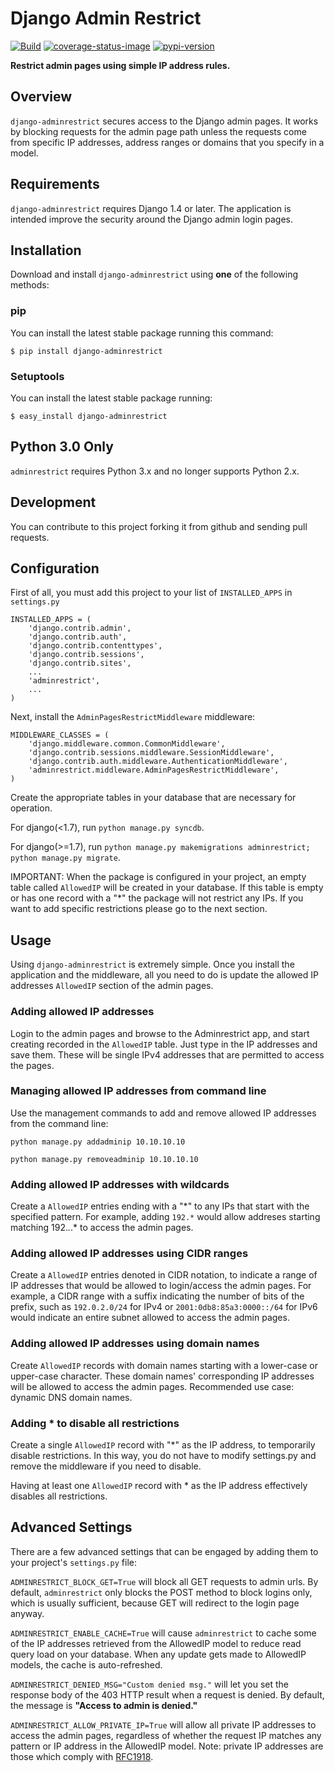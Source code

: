 # Django Admin Restrict

[![Build](https://github.com/robromano/django-adminrestrict/actions/workflows/python-package.yml/badge.svg?branch=master)](https://github.com/robromano/django-adminrestrict/actions/workflows/python-package.yml)
[![coverage-status-image]][codecov]
[![pypi-version]][pypi]

**Restrict admin pages using simple IP address rules.**

## Overview

``django-adminrestrict`` secures access to the Django admin pages. It works 
by blocking requests for the admin page path unless the requests come from 
specific IP addresses, address ranges or domains that you specify in 
a model. 


## Requirements

``django-adminrestrict`` requires Django 1.4 or later.  The
application is intended improve the security around the Django admin
login pages.

## Installation

Download and install ``django-adminrestrict`` using **one** of the following methods:

### pip

You can install the latest stable package running this command:

    $ pip install django-adminrestrict

### Setuptools

You can install the latest stable package running:

    $ easy_install django-adminrestrict

## Python 3.0 Only

`adminrestrict` requires Python 3.x and no longer supports Python 2.x.

## Development

You can contribute to this project forking it from github and sending pull requests.


## Configuration

First of all, you must add this project to your list of ``INSTALLED_APPS`` in
``settings.py``

    INSTALLED_APPS = (
        'django.contrib.admin',
        'django.contrib.auth',
        'django.contrib.contenttypes',
        'django.contrib.sessions',
        'django.contrib.sites',
        ...
        'adminrestrict',
        ...
    )

Next, install the ``AdminPagesRestrictMiddleware`` middleware:

    MIDDLEWARE_CLASSES = (
        'django.middleware.common.CommonMiddleware',
        'django.contrib.sessions.middleware.SessionMiddleware',
        'django.contrib.auth.middleware.AuthenticationMiddleware',
        'adminrestrict.middleware.AdminPagesRestrictMiddleware',
    )


Create the appropriate tables in your database that are necessary for operation.

For django(<1.7), run ``python manage.py syncdb``.

For django(>=1.7), run ``python manage.py makemigrations adminrestrict; python manage.py migrate``. 

IMPORTANT: When the package is configured in your project, an empty table called `AllowedIP`
will be created in your database. If this table is empty or has one record with
a "\*" the package will not restrict any IPs. If you want to add specific restrictions
please go to the next section.

## Usage

Using ``django-adminrestrict`` is extremely simple.  Once you install the application
and the middleware, all you need to do is update the allowed IP addresses `AllowedIP`
section of the admin pages.

### Adding allowed IP addresses

Login to the admin pages and browse to the Adminrestrict app, and
start creating recorded in the `AllowedIP` table.  Just type in the IP
addresses and save them. These will be single IPv4 addresses that are
permitted to access the pages.


### Managing allowed IP addresses from command line

Use the management commands to add and remove allowed IP addresses from the command line:

``python manage.py addadminip 10.10.10.10``

``python manage.py removeadminip 10.10.10.10``


### Adding allowed IP addresses with wildcards

Create a `AllowedIP` entries ending with a "\*" to any IPs that start
with the specified pattern. For example, adding `192.*` would allow
addreses starting matching 192.*.*.* to access the admin pages.

### Adding allowed IP addresses using CIDR ranges

Create a `AllowedIP` entries denoted in CIDR notation, to indicate a range 
of IP addresses that would be allowed to login/access the admin pages.
For example, a CIDR range with a suffix indicating the number of bits 
of the prefix, such as `192.0.2.0/24` for IPv4 or `2001:0db8:85a3:0000::/64` for IPv6 would indicate an 
entire subnet allowed to access the admin pages.
### Adding allowed IP addresses using domain names

Create `AllowedIP` records with domain names starting with a lower-case or upper-case character. These domain names' corresponding IP addresses
will be allowed to access the admin pages. Recommended use case: dynamic 
DNS domain names.

### Adding * to disable all restrictions

Create a single `AllowedIP` record with "\*" as the IP address, to
temporarily disable restrictions. In this way, you do not have to
modify settings.py and remove the middleware if you need to disable.

Having at least one `AllowedIP` record with * as the IP address
effectively disables all restrictions.

## Advanced Settings

There are a few advanced settings that can be engaged by adding them
to your project's `settings.py` file:

`ADMINRESTRICT_BLOCK_GET=True` will block all GET requests to admin urls.  By default, `adminrestrict` only blocks the POST method to block logins only, which is usually sufficient, because GET will redirect to the login page anyway. 

`ADMINRESTRICT_ENABLE_CACHE=True` will cause `adminrestrict` to cache some of the IP addresses retrieved from the AllowedIP model to reduce read query load on your database.  When any update gets made to AllowedIP models, the cache is auto-refreshed. 

`ADMINRESTRICT_DENIED_MSG="Custom denied msg."` will let you set the response body of the 403 HTTP 
result when a request is denied. By default, the message is **"Access to admin is denied."**

`ADMINRESTRICT_ALLOW_PRIVATE_IP=True` will allow all private IP addresses to access
the admin pages, regardless of whether the request IP matches any pattern or IP address
in the AllowedIP model.  Note: private IP addresses are those which comply with [RFC1918](https://tools.ietf.org/html/rfc1918).

[build-status-image]: https://secure.travis-ci.org/robromano/django-adminrestrict.svg?branch=master
[travis]: https://travis-ci.org/robromano/django-adminrestrict?branch=master
[pypi-version]: https://badge.fury.io/py/django-adminrestrict.svg
[pypi]: https://pypi.org/project/django-adminrestrict/
[coverage-status-image]: https://img.shields.io/codecov/c/github/robromano/django-adminrestrict/master.svg
[codecov]: https://codecov.io/github/robromano/django-adminrestrict?branch=master
